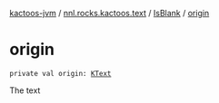[kactoos-jvm](../../index.md) / [nnl.rocks.kactoos.text](../index.md) / [IsBlank](index.md) / [origin](./origin.md)

# origin

`private val origin: `[`KText`](../../nnl.rocks.kactoos/-k-text.md)

The text

